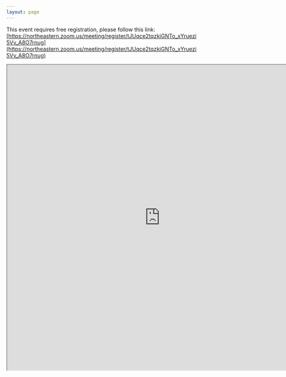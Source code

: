 ```yaml
---
layout: page
---
```


This event requires free registration, please follow this link: [https://northeastern.zoom.us/meeting/register/tJUqce2tqzkiGNTo_xYruezi5Vv_A8O7rnug](https://northeastern.zoom.us/meeting/register/tJUqce2tqzkiGNTo_xYruezi5Vv_A8O7rnug)

<iframe src="https://northeastern.zoom.us/meeting/register/tJUqce2tqzkiGNTo_xYruezi5Vv_A8O7rnug" width="800px" height="800px"></iframe>
